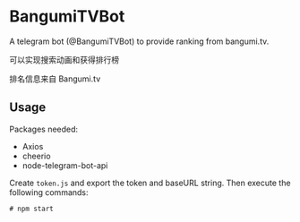 # BangumiTVBot

A telegram bot (@BangumiTVBot) to provide ranking from bangumi.tv.

可以实现搜索动画和获得排行榜

排名信息来自 Bangumi.tv

## Usage

Packages needed:

- Axios
- cheerio
- node-telegram-bot-api

Create `token.js` and export the token and baseURL string. Then execute the following commands:

```shell
# npm start
```

